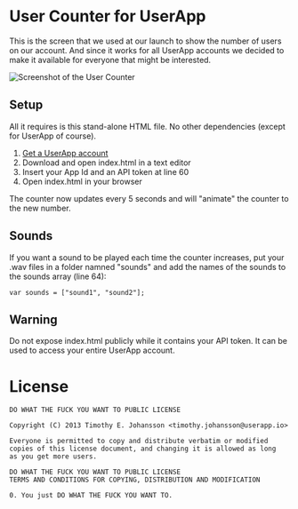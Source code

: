 # User Counter for UserApp
This is the screen that we used at our launch to show the number of users on our account. And since it works for all UserApp accounts we decided to make it available for everyone that might be interested.

![Screenshot of the User Counter](https://raw.github.com/userapp-io/user-counter/master/screenshot.png)

## Setup
All it requires is this stand-alone HTML file. No other dependencies (except for UserApp of course).

1. [Get a UserApp account](https://app.userapp.io/#/sign-up/)
2. Download and open index.html in a text editor
3. Insert your App Id and an API token at line 60
4. Open index.html in your browser

The counter now updates every 5 seconds and will "animate" the counter to the new number.

## Sounds
If you want a sound to be played each time the counter increases, put your .wav files in a folder namned "sounds" and add the names of the sounds to the sounds array (line 64):

    var sounds = ["sound1", "sound2"];

## Warning
Do not expose index.html publicly while it contains your API token. It can be used to access your entire UserApp account.

# License

	DO WHAT THE FUCK YOU WANT TO PUBLIC LICENSE

	Copyright (C) 2013 Timothy E. Johansson <timothy.johansson@userapp.io>

	Everyone is permitted to copy and distribute verbatim or modified
	copies of this license document, and changing it is allowed as long
	as you get more users.

	DO WHAT THE FUCK YOU WANT TO PUBLIC LICENSE
	TERMS AND CONDITIONS FOR COPYING, DISTRIBUTION AND MODIFICATION

	0. You just DO WHAT THE FUCK YOU WANT TO.
